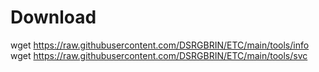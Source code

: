 # Download
wget https://raw.githubusercontent.com/DSRGBRIN/ETC/main/tools/info
wget https://raw.githubusercontent.com/DSRGBRIN/ETC/main/tools/svc
